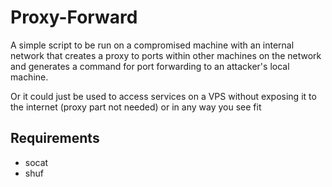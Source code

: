 # Proxy-Forward

A simple script to be run on a compromised machine with an internal network that creates a proxy to ports within other machines on the network and generates a command for port forwarding to an attacker's local machine.

Or it could just be used to access services on a VPS without exposing it to the internet (proxy part not needed) or in any way you see fit

## Requirements
- socat
- shuf
